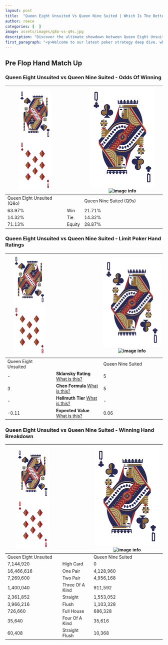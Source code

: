 ```yaml
---
layout: post
title:  "Queen Eight Unsuited Vs Queen Nine Suited | Which Is The Better Hand In Poker? A Complete Guide"
author: reece
categories: [  ]
image: assets/images/q8o-vs-q9s.jpg
description: "Discover the ultimate showdown between Queen Eight Unsuited and Queen Nine Suited in poker! Uncover the odds, strategies, and scenarios where one hand triumphs over the other. Get ready to up your poker game with this thrilling analysis."
first_paragraph: "<p>Welcome to our latest poker strategy deep dive, where we're pitting two distinct hands against each other in a high-stakes showdown: Queen Eight Unsuited vs Queen Nine Suited.</p><p>In the dynamic world of poker, every decision counts, and knowing which hand holds the upper hand is key to your success at the table.</p><p>In this article, we'll dissect these two hands, explore the scenarios where one dominates the other, and equip you with the knowledge to make strategic choices that can tip the odds in your favor.</p><p>Get ready to unravel the intriguing dynamics of these poker hands and elevate your game to new heights.</p>"
---
```




[comment]: # (sp0)

## Pre Flop Hand Match Up

<div class="table hand-ratings" markdown="1"> 



### Queen Eight Unsuited vs Queen Nine Suited - Odds Of Winning


    
| ![image info](assets/images/hand1/Q.png) ![image info](assets/images/hand1/8o.png) |  | ![image info](assets/images/hand2/Q.png) ![image info](assets/images/hand2/9s.png) |
| -------- | -------- | -------- |
| Queen Eight Unsuited (Q8o) |  | Queen Nine Suited (Q9s) |
| 63.97% | Win | 21.71% |
| 14.32% | Tie | 14.32% |
| 71.13% | Equity | 28.87% |




[comment]: # (sp1)



### Queen Eight Unsuited vs Queen Nine Suited - Limit Poker Hand Ratings


    
| ![image info](assets/images/hand1/Q.png) ![image info](assets/images/hand1/8o.png) |  | ![image info](assets/images/hand2/Q.png) ![image info](assets/images/hand2/9s.png) |
| -------- | -------- | -------- |
| Queen Eight Unsuited |  | Queen Nine Suited |
| - | **Sklansky Rating** [What is this?](/sklansky-rating-explained) | 5 |
| 3 | **Chen Formula** [What is this?](/chen-formula-explained) | 5 |
| - | **Hellmuth Tier** [What is this?](/Hellmuth-tier-explained) | - |
| -0.11 | **Expected Value** [What is this?](/expected-value-explained) | 0.06 |




[comment]: # (sp2)



### Queen Eight Unsuited vs Queen Nine Suited - Winning Hand Breakdown


    
| ![image info](assets/images/hand1/Q.png) ![image info](assets/images/hand1/8o.png) |  | ![image info](assets/images/hand2/Q.png) ![image info](assets/images/hand2/9s.png) |
| -------- | -------- | -------- |
| Queen Eight Unsuited |  | Queen Nine Suited |
| 7,144,920 | High Card | 0 |
| 16,466,616 | One Pair | 4,128,960 |
| 7,269,600 | Two Pair | 4,956,168 |
| 1,400,040 | Three Of A Kind | 911,592 |
| 2,361,852 | Straight | 1,553,052 |
| 3,966,216 | Flush | 1,103,328 |
| 726,660 | Full House | 686,328 |
| 35,640 | Four Of A Kind | 35,616 |
| 60,408 | Straight Flush | 10,368 |




[comment]: # (sp3)



</div>

[comment]: # (sp4)



[comment]: # (sp5)

